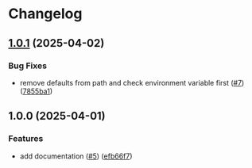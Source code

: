# Changelog

## [1.0.1](https://github.com/dkooll/diffy/compare/v1.0.0...v1.0.1) (2025-04-02)


### Bug Fixes

* remove defaults from path and check environment variable first ([#7](https://github.com/dkooll/diffy/issues/7)) ([7855ba1](https://github.com/dkooll/diffy/commit/7855ba1c38b2d1c4383b4cfb77e181015af255f0))

## 1.0.0 (2025-04-01)


### Features

* add documentation ([#5](https://github.com/dkooll/diffy/issues/5)) ([efb66f7](https://github.com/dkooll/diffy/commit/efb66f746015f068a16074d329bb73c7b1f72083))
